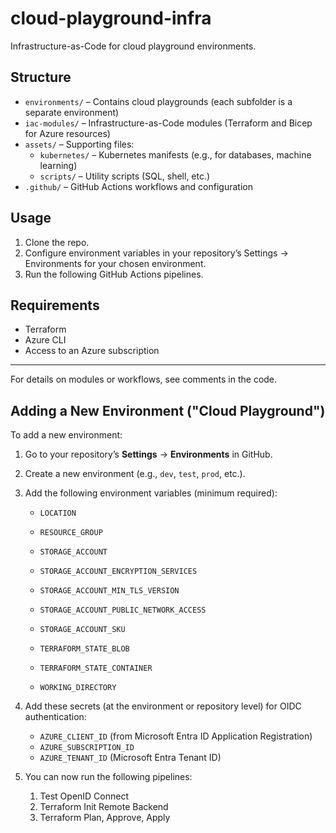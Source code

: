 
# cloud-playground-infra

Infrastructure-as-Code for cloud playground environments.


## Structure

- `environments/` – Contains cloud playgrounds (each subfolder is a separate environment)
- `iac-modules/` – Infrastructure-as-Code modules (Terraform and Bicep for Azure resources)
- `assets/` – Supporting files:
	- `kubernetes/` – Kubernetes manifests (e.g., for databases, machine learning)
	- `scripts/` – Utility scripts (SQL, shell, etc.)
- `.github/` – GitHub Actions workflows and configuration

## Usage

1. Clone the repo.
2. Configure environment variables in your repository’s Settings → Environments for your chosen environment.
3. Run the following GitHub Actions pipelines.

## Requirements

- Terraform
- Azure CLI
- Access to an Azure subscription

---

For details on modules or workflows, see comments in the code.

## Adding a New Environment ("Cloud Playground")

To add a new environment:

1. Go to your repository’s **Settings** → **Environments** in GitHub.
2. Create a new environment (e.g., `dev`, `test`, `prod`, etc.).
3. Add the following environment variables (minimum required):

	- `LOCATION`
	- `RESOURCE_GROUP`
	- `STORAGE_ACCOUNT`
	- `STORAGE_ACCOUNT_ENCRYPTION_SERVICES`
	- `STORAGE_ACCOUNT_MIN_TLS_VERSION`
	- `STORAGE_ACCOUNT_PUBLIC_NETWORK_ACCESS`
	- `STORAGE_ACCOUNT_SKU`
	- `TERRAFORM_STATE_BLOB`

	- `TERRAFORM_STATE_CONTAINER`
	- `WORKING_DIRECTORY`
4. Add these secrets (at the environment or repository level) for OIDC authentication:


	- `AZURE_CLIENT_ID` (from Microsoft Entra ID Application Registration)
	- `AZURE_SUBSCRIPTION_ID`
	- `AZURE_TENANT_ID` (Microsoft Entra Tenant ID)
5. You can now run the following pipelines:


	1. Test OpenID Connect
	2. Terraform Init Remote Backend
	3. Terraform Plan, Approve, Apply
